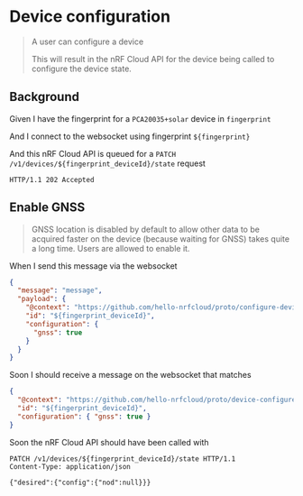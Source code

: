 # Device configuration

> A user can configure a device
>
> This will result in the nRF Cloud API for the device being called to configure
> the device state.

## Background

Given I have the fingerprint for a `PCA20035+solar` device in `fingerprint`

And I connect to the websocket using fingerprint `${fingerprint}`

And this nRF Cloud API is queued for a
`PATCH /v1/devices/${fingerprint_deviceId}/state` request

```
HTTP/1.1 202 Accepted
```

<!-- @retry:delayExecution=5000 -->

## Enable GNSS

> GNSS location is disabled by default to allow other data to be acquired faster
> on the device (because waiting for GNSS) takes quite a long time. Users are
> allowed to enable it.

When I send this message via the websocket

```json
{
  "message": "message",
  "payload": {
    "@context": "https://github.com/hello-nrfcloud/proto/configure-device",
    "id": "${fingerprint_deviceId}",
    "configuration": {
      "gnss": true
    }
  }
}
```

<!-- @retryScenario -->

Soon I should receive a message on the websocket that matches

```json
{
  "@context": "https://github.com/hello-nrfcloud/proto/device-configured",
  "id": "${fingerprint_deviceId}",
  "configuration": { "gnss": true }
}
```

<!-- @retryScenario -->

Soon the nRF Cloud API should have been called with

```
PATCH /v1/devices/${fingerprint_deviceId}/state HTTP/1.1
Content-Type: application/json

{"desired":{"config":{"nod":null}}}
```
